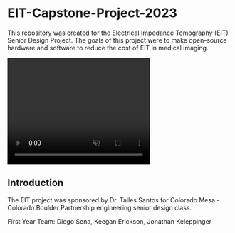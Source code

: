 # EIT-Capstone-Project-2023

This repository was created for the Electrical Impedance Tomography (EIT) Senior Design Project. The goals of this project were to make open-source hardware and software to reduce the cost of EIT in medical imaging.

<video width="320" height="240" autoplay="autoplay" loop="loop" controls muted >
  <source src='https://github.com/TallesSantosCUBoulder/EIT-Capstone-Project-2023/blob/main/Videos/IMG_0545.mov' type="video/mp4">
</video>

## Introduction
The EIT project was sponsored by Dr. Talles Santos for Colorado Mesa - Colorado Boulder Partnership engineering senior design class. 

First Year Team: Diego Sena, Keegan Erickson, Jonathan Keleppinger

